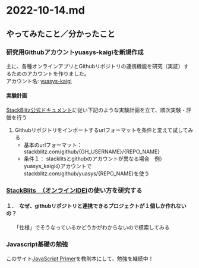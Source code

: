# 2022-10-14.md  

## やってみたこと／分かったこと  

### 研究用Githubアカウントyuasys-kaigiを新規作成  

  主に、各種オンラインアプリとGithubリポジトリの連携機能を研究（実証）するためのアカウントを作りました。  
  アカウント名: [yuasys-kaigi](https://github.com/yuasys-kaigi/)
  
  #### 実験計画  
  
  [StackBlitz公式ドキュメント]()に従い下記のような実験計画を立て、順次実験・評価を行う  
  
  1. Githubリポジトリをインポートするurlフォーマットを条件と変えて試してみる
      - 基本のurlフォーマット：　stackblitz.com/github/{GH_USERNAME}/{REPO_NAME}
      - 条件１： stacklitsとgithubのアカウントが異なる場合　例）yuasys_kaigiのアカウントでstackblitz.com/github/yuasys/{REPO_NAME}を使う



### [StackBlits　（オンラインIDE)](https://stackblitz.com/)の使い方を研究する  

#### １．　なぜ、githubリポジトリと連携できるプロジェクトが１個しか作れないの？  

　　「仕様」でそうなっているかどうかがわからないので模索してみる  

### Javascript基礎の勉強  

このサイト[JavaScript Primer](https://jsprimer.net/)を教則本にして、勉強を継続中！
